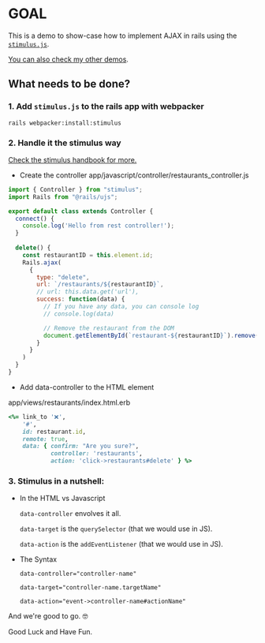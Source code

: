 # GOAL

This is a demo to show-case how to implement AJAX in rails  using the [`stimulus.js`](https://stimulusjs.org/).

[You can also check my other demos](https://github.com/andrerferrer/dedemos/blob/master/README.md#ded%C3%A9mos).

## What needs to be done?

### 1. Add `stimulus.js` to the rails app with webpacker
```
rails webpacker:install:stimulus
```

### 2.  Handle it the stimulus way

[Check the stimulus handbook for more.](https://stimulusjs.org/handbook/introduction)

- Create the controller
app/javascript/controller/restaurants_controller.js

```js
import { Controller } from "stimulus";
import Rails from "@rails/ujs";

export default class extends Controller {
  connect() {
    console.log('Hello from rest controller!');
  }
  
  delete() {
    const restaurantID = this.element.id;
    Rails.ajax(
      {
        type: "delete",
        url: `/restaurants/${restaurantID}`,
        // url: this.data.get('url'),
        success: function(data) {
          // If you have any data, you can console log
          // console.log(data)

          // Remove the restaurant from the DOM
          document.getElementById(`restaurant-${restaurantID}`).remove();
        }
      }
    )
  }
}
```


- Add data-controller to the HTML element

app/views/restaurants/index.html.erb
```ruby
<%= link_to '❌', 
    '#',
    id: restaurant.id,
    remote: true, 
    data: { confirm: "Are you sure?", 
            controller: 'restaurants',
            action: 'click->restaurants#delete' } %>
```

### 3. Stimulus in a nutshell:

- In the HTML vs Javascript

  `data-controller` envolves it all.
  
  `data-target` is the `querySelector` (that we would use in JS).
  
  `data-action` is the `addEventListener` (that we would use in JS).

- The Syntax

  `data-controller="controller-name"`
  
  `data-target="controller-name.targetName"`
  
  `data-action="event->controller-name#actionName"`

And we're good to go. 🤓

Good Luck and Have Fun.
